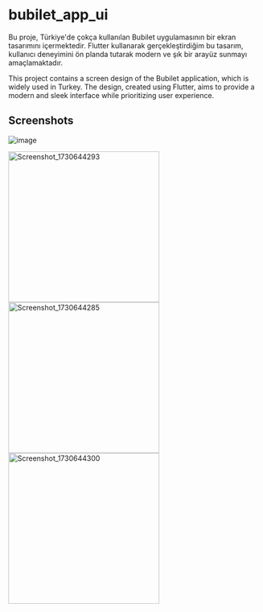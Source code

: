 # bubilet_app_ui

Bu proje, Türkiye'de çokça kullanılan Bubilet uygulamasının bir ekran tasarımını içermektedir. Flutter kullanarak gerçekleştirdiğim bu tasarım, kullanıcı deneyimini ön planda tutarak modern ve şık bir arayüz sunmayı amaçlamaktadır.

This project contains a screen design of the Bubilet application, which is widely used in Turkey. The design, created using Flutter, aims to provide a modern and sleek interface while prioritizing user experience.

## Screenshots

![image](https://github.com/user-attachments/assets/1d429d5d-5d38-4816-bd65-e5b25147ad23)


<img src="https://github.com/user-attachments/assets/9f745cd3-f2bb-4f55-8c6e-0069e1b0f59d" width="300" alt="Screenshot_1730644293">
<img src="https://github.com/user-attachments/assets/9850eeb0-f494-4a8b-acf0-545480047f9c" width="300" alt="Screenshot_1730644285">
<img src="https://github.com/user-attachments/assets/02233b9c-49de-4143-869a-236fae286fa2" width="300" alt="Screenshot_1730644300">
